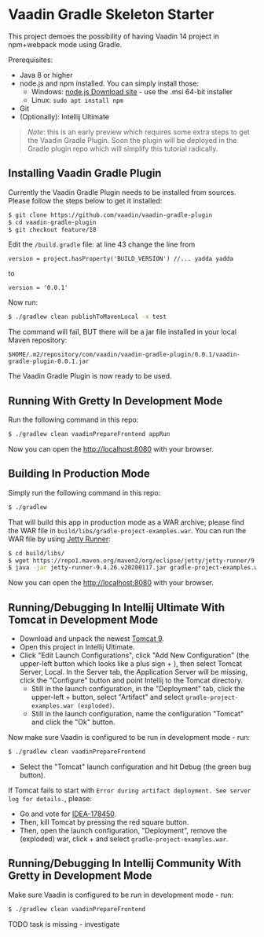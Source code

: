 # Vaadin Gradle Skeleton Starter

This project demoes the possibility of having Vaadin 14 project in npm+webpack
mode using Gradle.

Prerequisites:
* Java 8 or higher
* node.js and npm installed. You can simply install those:
  * Windows: [node.js Download site](https://nodejs.org/en/download/) - use the .msi 64-bit installer
  * Linux: `sudo apt install npm`
* Git
* (Optionally): Intellij Ultimate

> *Note*: this is an early preview which requires some extra steps to get the Vaadin
> Gradle Plugin. Soon the plugin will be deployed in the Gradle plugin repo which will
> simplify this tutorial radically.

## Installing Vaadin Gradle Plugin

Currently the Vaadin Gradle Plugin needs to be installed from sources. Please follow the
steps below to get it installed:

```bash
$ git clone https://github.com/vaadin/vaadin-gradle-plugin
$ cd vaadin-gradle-plugin
$ git checkout feature/18
```

Edit the `/build.gradle` file: at line 43 change the line from

```
version = project.hasProperty('BUILD_VERSION') //... yadda yadda
```

to

```
version = '0.0.1'
```

Now run:

```bash
$ ./gradlew clean publishToMavenLocal -x test
```

The command will fail, BUT there will be a jar file installed in your local Maven repository:

```
$HOME/.m2/repository/com/vaadin/vaadin-gradle-plugin/0.0.1/vaadin-gradle-plugin-0.0.1.jar
```

The Vaadin Gradle Plugin is now ready to be used.

## Running With Gretty In Development Mode

Run the following command in this repo:

```bash
$ ./gradlew clean vaadinPrepareFrontend appRun
```

Now you can open the [http://localhost:8080](http://localhost:8080) with your browser.

## Building In Production Mode

Simply run the following command in this repo:

```bash
$ ./gradlew
```

That will build this app in production mode as a WAR archive; please find the
WAR file in `build/libs/gradle-project-examples.war`. You can run the WAR file
by using [Jetty Runner](https://mvnrepository.com/artifact/org.eclipse.jetty/jetty-runner):

```bash
$ cd build/libs/
$ wget https://repo1.maven.org/maven2/org/eclipse/jetty/jetty-runner/9.4.26.v20200117/jetty-runner-9.4.26.v20200117.jar
$ java -jar jetty-runner-9.4.26.v20200117.jar gradle-project-examples.war
```

Now you can open the [http://localhost:8080](http://localhost:8080) with your browser.

## Running/Debugging In Intellij Ultimate With Tomcat in Development Mode

* Download and unpack the newest [Tomcat 9](https://tomcat.apache.org/download-90.cgi).
* Open this project in Intellij Ultimate.
* Click "Edit Launch Configurations",
click "Add New Configuration" (the upper-left button which looks like a plus sign + ),
then select Tomcat Server, Local. In the Server tab, the Application Server will be missing,
click the "Configure" button and point Intellij to the Tomcat directory.
  * Still in the launch configuration, in the "Deployment" tab, click the upper-left + button,
    select "Artifact" and select `gradle-project-examples.war (exploded)`.
  * Still in the launch configuration, name the configuration "Tomcat" and click the "Ok" button.

Now make sure Vaadin is configured to be run in development mode - run:

```bash
$ ./gradlew clean vaadinPrepareFrontend
```

* Select the "Tomcat" launch configuration and hit Debug (the green bug button).

If Tomcat fails to start with `Error during artifact deployment. See server log for details.`, please:
* Go and vote for [IDEA-178450](https://youtrack.jetbrains.com/issue/IDEA-178450).
* Then, kill Tomcat by pressing the red square button.
* Then, open the launch configuration, "Deployment", remove the (exploded) war, click + and select `gradle-project-examples.war`.

## Running/Debugging In Intellij Community With Gretty in Development Mode

Make sure Vaadin is configured to be run in development mode - run:

```bash
$ ./gradlew clean vaadinPrepareFrontend
```

TODO task is missing - investigate
